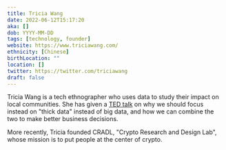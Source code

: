 ```yaml
---
title: Tricia Wang
date: 2022-06-12T15:17:20
aka: []
dob: YYYY-MM-DD
tags: [technology, founder]
website: https://www.triciawang.com/
ethnicity: [Chinese]
birthLocation: ""
location: []
twitter: https://twitter.com/triciawang
draft: false
---
```


Tricia Wang is a tech ethnographer who uses data to study their impact on local
communities. She has given a
[TED talk](https://www.ted.com/talks/tricia_wang_the_human_insights_missing_from_big_data)
on why we should focus instead on "thick data" instead of big data, and how we
can combine the two to make better business decisions.

More recently, Tricia founded CRADL, "Crypto Research and Design Lab", whose
mission is to put people at the center of crypto.
